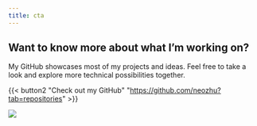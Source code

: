 ```yaml
---
title: cta
---
```

## Want to know more about what I’m working on?

My GitHub showcases most of my projects and ideas. Feel free to take a look and explore more technical possibilities together.

{{< button2 "Check out my GitHub" "https://github.com/neozhu?tab=repositories" >}}

![](/uploads/illustrations/cuate/github.png)